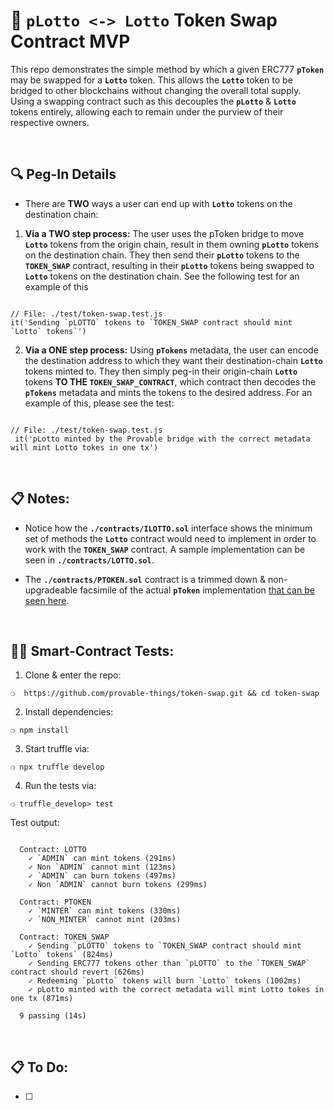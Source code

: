 #  :arrows_counterclockwise: __`pLotto <-> Lotto`__ Token Swap Contract MVP

This repo demonstrates the simple method by which a given ERC777 __`pToken`__ may be swapped for a __`Lotto`__ token. This allows the __`Lotto`__ token to be bridged to other blockchains without changing the overall total supply. Using a swapping contract such as this decouples the __`pLotto`__ & __`Lotto`__ tokens entirely, allowing each to remain under the purview of their respective owners.

&nbsp;

## :mag: Peg-In Details

 - There are __TWO__ ways a user can end up with __`Lotto`__ tokens on the destination chain:

 1) __Via a TWO step process:__ The user uses the pToken bridge to move __`Lotto`__ tokens from the origin chain, result in them owning __`pLotto`__ tokens on the destination chain. They then send their __`pLotto`__ tokens to the __`TOKEN_SWAP`__ contract, resulting in their __`pLotto`__ tokens being swapped to __`Lotto`__ tokens on the destination chain. See the following test for an example of this

 ```

// File: ./test/token-swap.test.js
it('Sending `pLOTTO` tokens to `TOKEN_SWAP contract should mint `Lotto` tokens`')

 ```

 2) __Via a ONE step process:__ Using __`pTokens`__ metadata, the user can encode the destination address to which they want their destination-chain __`Lotto`__ tokens minted to. They then simply peg-in their origin-chain __`Lotto`__ tokens __TO THE `TOKEN_SWAP_CONTRACT`__, which contract then decodes the __`pTokens`__ metadata and mints the tokens to the desired address. For an example of this, please see the test:

 ```

// File: ./test/token-swap.test.js
  it('pLotto minted by the Provable bridge with the correct metadata will mint Lotto tokes in one tx')

 ```

&nbsp;

## :clipboard: Notes:

- Notice how the __`./contracts/ILOTTO.sol`__ interface shows the minimum set of methods the __`Lotto`__ contract would need to implement in order to work with the __`TOKEN_SWAP`__ contract. A sample implementation can be seen in __`./contracts/LOTTO.sol`__.

- The __`./contracts/PTOKEN.sol`__ contract is a trimmed down & non-upgradeable facsimile of the actual __`pToken`__ implementation [that can be seen here](https://github.com/provable-things/ptokens-erc777-smart-contract).

&nbsp;

## :guardsman: Smart-Contract Tests:

1) Clone & enter the repo:

```
❍  https://github.com/provable-things/token-swap.git && cd token-swap
```

2) Install dependencies:

```
❍ npm install
```

3) Start truffle via:

```
❍ npx truffle develop
```

4) Run the tests via:

```
❍ truffle_develop> test
```

Test output:

```

  Contract: LOTTO
    ✓ `ADMIN` can mint tokens (291ms)
    ✓ Non `ADMIN` cannot mint (123ms)
    ✓ `ADMIN` can burn tokens (497ms)
    ✓ Non `ADMIN` cannot burn tokens (299ms)

  Contract: PTOKEN
    ✓ `MINTER` can mint tokens (330ms)
    ✓ `NON_MINTER` cannot mint (203ms)

  Contract: TOKEN_SWAP
    ✓ Sending `pLOTTO` tokens to `TOKEN_SWAP contract should mint `Lotto` tokens` (824ms)
    ✓ Sending ERC777 tokens other than `pLOTTO` to the `TOKEN_SWAP` contract should revert (626ms)
    ✓ Redeeming `pLotto` tokens will burn `Lotto` tokens (1002ms)
    ✓ pLotto minted with the correct metadata will mint Lotto tokes in one tx (871ms)

  9 passing (14s)

```

&nbsp;


## :clipboard: To Do:

- [ ]

&nbsp;
